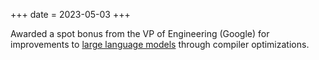 +++
date = 2023-05-03
+++

Awarded a spot bonus from the VP of Engineering (Google) for improvements to [large language models](https://en.wikipedia.org/wiki/Bard_(chatbot)) through compiler optimizations.
